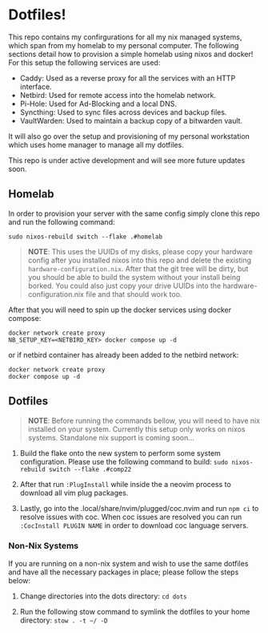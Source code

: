 # Dotfiles!

This repo contains my confirgurations for all my nix managed systems, which
span from my homelab to my personal computer. The following sections detail how 
to provision a simple homelab using nixos and docker! For this setup the following 
services are used:

- Caddy: Used as a reverse proxy for all the services with an
  HTTP interface.
- Netbird: Used for remote access into the homelab network.
- Pi-Hole: Used for Ad-Blocking and a local DNS.
- Syncthing: Used to sync files across devices and backup files.
- VaultWarden: Used to maintain a backup copy of a bitwarden vault.

It will also go over the setup and provisioning of my personal workstation
which uses home manager to manage all my dotfiles.

This repo is under active development and will see more future updates soon.

## Homelab

In order to provision your server with the same config simply clone this repo
and run the following command:

`sudo nixos-rebuild switch --flake .#homelab`

> **NOTE**: This uses the UUIDs of my disks, please copy your hardware config
> after you installed nixos into this repo and delete the existing
> `hardware-configuration.nix`. After that the git tree will be dirty, but you
> should be able to build the system without your install being borked. You
> could also just copy your drive UUIDs into the hardware-configuration.nix file 
> and that should work too.

After that you will need to spin up the docker services using docker compose:

```
docker network create proxy
NB_SETUP_KEY=<NETBIRD_KEY> docker compose up -d
```

or if netbird container has already been added to the netbird network:

```
docker network create proxy
docker compose up -d
```

## Dotfiles

> **NOTE**: Before running the commands bellow, you will need to have nix
> installed on your system. Currently this setup only works on nixos systems.
> Standalone nix support is coming soon...

1. Build the flake onto the new system to perform some system configuration. Please use the 
   following command to build: `sudo nixos-rebuild switch --flake .#comp22`

2. After that run `:PlugInstall` while inside the a neovim process to download all vim
   plug packages.

3. Lastly, go into the .local/share/nvim/plugged/coc.nvim and run `npm ci` to resolve
   issues with coc. When coc issues are resolved you can run `:CocInstall PLUGIN
   NAME` in order to download coc language servers.

### Non-Nix Systems

If you are running on a non-nix system and wish to use the same dotfiles and
have all the necessary packages in place; please follow the steps below:

1. Change directories into the dots directory: `cd dots`

2. Run the following stow command to symlink the dotfiles to your home
   directory: `stow . -t ~/ -D`

